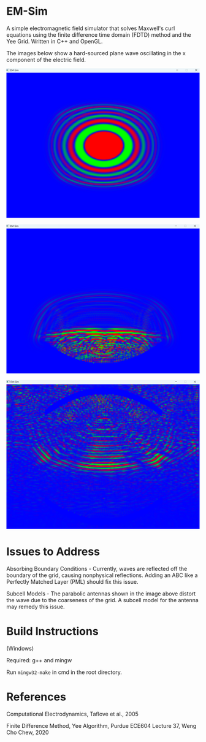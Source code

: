 # EM-Sim
A simple electromagnetic field simulator that solves Maxwell's curl equations using the finite difference time domain (FDTD) method and the Yee Grid. Written in C++ and OpenGL.

The images below show a hard-sourced plane wave oscillating in the x component of the electric field. 

![image](/screenshots/001.png)

![image](/screenshots/002.png)

![image](/screenshots/003.png)

# Issues to Address
Absorbing Boundary Conditions - Currently, waves are reflected off the boundary of the grid, causing nonphysical reflections. Adding an ABC like a Perfectly Matched Layer (PML) should fix this issue. 

Subcell Models - The parabolic antennas shown in the image above distort the wave due to the coarseness of the grid.  A subcell model for the antenna may remedy this issue. 

# Build Instructions
(Windows)

Required: g++ and mingw

Run ````mingw32-make```` in cmd in the root directory. 

# References
Computational Electrodynamics, Taflove et al., 2005

Finite Difference Method, Yee Algorithm, Purdue ECE604 Lecture 37, Weng Cho Chew, 2020
